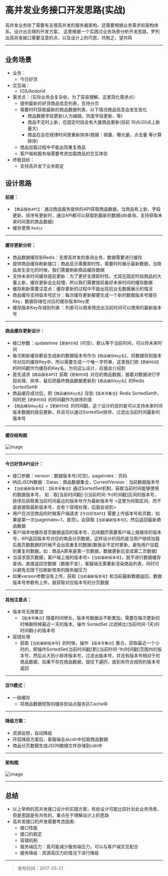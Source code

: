 # 高并发业务接口开发思路(实战)

高并发业务除了需要有支撑高并发的服务器架构，还需要根据业务需求和架构体系，设计出合理的开发方案，
这里根据一个实践过业务场景分析开发思路，罗列出高并发接口需要注意的点，以及设计上的巧思，共勉之，望共鸣







---

## 业务场景
* 业务：
    * 今日好货
* 交互端：
    * IOS/Andorid
* 需求点：（实际业务会复杂些，为了容易理解，这里简化需求点）
    * 提供最新的好货商品信息列表，支持分页
    * 需要时时获取最新的商品数据列表，以下情况商品信息会发生变化
        * 商品数据字段更新(人为编辑，热度字段更新，等)
        * 商品不定时上新，在固定时段会有大量商品更新(目前 10点/20点上新量大)
        * 商品在会在规律时间里重新排序(根据：销量，曝光量，点击量 等计算排序)
    * 商品加载过程中不能出现重复商品
    * 客户端和服务端需要考虑加载商品的交互体验
* 终极目标：
    * 支持高并发下业务稳定

## 设计思路


#### 前提：
* `【商品服务API】`：通过商品服务提供的API获取商品数据，当商品有上新、字段更新、排序有更新时，通过API都可以获取到最新的数据(db查询，支持获取未来时间里的商品数据)
* 缓存使用 `Redis`

---

#### 缓存更新分析：
* 商品数据缓存到Redis：支撑高并发的查询业务，数据需要进行缓存
* 提供商品缓存刷新接口：商品显示需要即时性，需要时时展示最新数据，当商品发生变化的时候，我们需要刷新商品缓存数据
* 支持未来时间缓存提前更新：为了更好支撑即时性，尤其在固定时段商品的大量上新，缓存更新会比较慢，所以我们需要提前备好未来时间的缓存数据
* 缓存刷新需要注意点：缓存更新的过程中不能出现前台无数据展示的情况
* 商品缓存支持版本号区分：每次缓存更新都要生成一个新的数据版本号缓存Key，数据存储在对应的缓存版本Key里
* 缓存版本Key存储到列表 ：列表可以用来筛选出当前时间可以使用的最新版本号

---

#### 商品缓存更新设计：
* 接口参数：updatetime`【更新时间】`(可空)，默认等于当前时间，可以传未来时间
* 每次刷新缓存都会生成新的数据版本号作为`【商品缓存Key名】`，将数据存到版本号对应的缓存Key中，所以需要生成一个唯一字符串，这里我们把`【更新时间】`的时间戳作为缓存的Key名，为何这么设计，后面会介绍到
* 首先请求`【商品服务API】`获取`【更新时间】`对应的商品数据，接着对数据进行字段处理、排序，最后把最终商品数据更新到`【商品缓存Key名】`的Redis SortedSet中
* 商品缓存成功后，把`【商品缓存Key名】`存到`【版本号集合】`Redis SortedSet中，同时把`【更新时间】`的时间戳作为排序的值
* `【商品缓存Key名】`=`【更新时间】`的时间戳，这个设计的目的是可以支持未来时间版本数据的提前更新，并且可以通过SortedSet排序，过滤出当前时间最新的版本号

---

#### 缓存结构图

![image](https://sflaqiu.github.io/imgs/haohuo_datas.png)  

---

#### 今日好货API设计：
* 接口参数：version：数据版本号(可空)，pageindex：页码
* 响应JSON数据：Datas：商品数据集合，CurrentVersion：当前数据版本号
* `【当前最新版本号】`：`【版本号集合】`通过SortedSet机制，获取当前时间能够使用的数据版本号，
如：取[当前时间戳]-[(当前时间-1h)时间戳]区间的版本号，排序后获取离当前时间最近的版本号作为最新版本号 <这里为何取区间，而不是直接取最新版本号，会有个容错处理，后面会说到>
* 用户在浏览商品的时候客户端请求`【今日好货API】`需要上传版本号和页数，如果是第一次(pageindex=1，首页)，会获取`【当前最新版本号】`，然后返回最新商品数据
* 客户端本地缓存首页数据返回的版本号，后续翻页需要客户端上报缓存的版本号，API返回版本号对应的商品分页数据，这样设计的目的是当用户继续加载后面页数数据的时候不会出现重复的数据(数据会不定时更新，避免用户加载到重复的数据，如：商品A原来是第一页数据，数据更新后变成第二页数据)
* 当请求首页数据，客户端上报的版本号=`【当前最新版本号】`，就不进行数据缓存查询，直接返回空数据（数据不变），客服端无需重新渲染商品列表，同时可以避免无限下拉刷新带来的服务器压力
* 如果version参数没有上传，获取`【当前最新版本号】`和当前最新数据返回，数据版本号参数有上传，就获取对应版本号的分页数据

---

#### 其他注意点：

* 版本号无限累加   
    * `【版本号集合】`随着时间增长，版本号数据会不断累加，需要在每次更新的时候删除掉最近一天的版本，操作 SortedSet 过滤掉比(当前时间-1天)的时间戳小的版本号
* 容错处理
    * 获取`【当前最新版本号】`的时候，操作 `【版本号集合】`集合，获取最近一个小时的，即操作SortedSet[当前时间戳]至[(当前时间-1h)时间戳]范围内的版本号，然后从大到小排序版本号，过滤出版本号，并且有版本号相对于的商品数据，如果不存在商品数据，就往下遍历，直到有符合规则的版本号返回

---

####  双11模式：

* 一级缓存
    * 将商品数据短暂的缓存到站点服务区Cache中

---

#### 降级方案：

* 资源监控，自动降级
* 开启降级方案后，客服端会从cdn中拉取商品数据
* 商品分页数据生成JSON数据文件存储到cdn中


---

#### 架构图

![image](https://sflaqiu.github.io/imgs/haohuo.png)   

--- 
## 总结
* 以上举例的高并发接口设计的实践方案，有些设计可能比较针对此业务场景，但是思路是有共性的，重点在于理解设计上的思路
* 高并发接口的开发需要考虑因素:
    * 接口性能
    * 接口的稳定
    * 容错机制
    * 服务端压力：竟可能减少服务端压力，可以与客户端交互配合
    * 服务降级：资源高压力的情况下进行降级

---

> 发布时间：2017-05-21